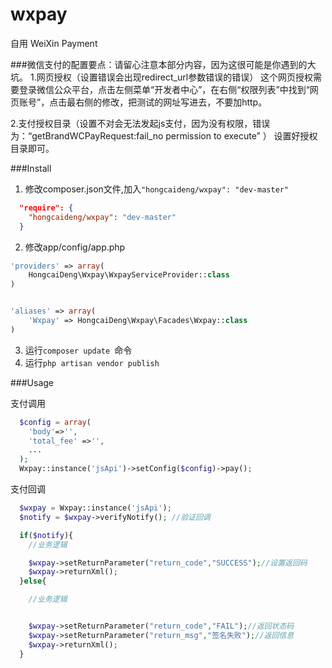 # wxpay
自用
WeiXin Payment

###微信支付的配置要点：请留心注意本部分内容，因为这很可能是你遇到的大坑。
1.网页授权（设置错误会出现redirect_url参数错误的错误）
这个网页授权需要登录微信公众平台，点击左侧菜单“开发者中心”，在右侧“权限列表”中找到“网页账号”，点击最右侧的修改，把测试的网址写进去，不要加http。

2.支付授权目录（设置不对会无法发起js支付，因为没有权限，错误为：“getBrandWCPayRequest:fail_no permission to execute”
）
设置好授权目录即可。


###Install

1. 修改composer.json文件,加入```"hongcaideng/wxpay": "dev-master"```
```json
  "require": {
    "hongcaideng/wxpay": "dev-master"
  }
```

2. 修改app/config/app.php
```php
'providers' => array(
	HongcaiDeng\Wxpay\WxpayServiceProvider::class
)


'aliases' => array(
	'Wxpay' => HongcaiDeng\Wxpay\Facades\Wxpay::class
)
```

3. 运行```composer update ```命令
4. 运行```php artisan vendor publish ```


###Usage

支付调用
```php  
  $config = array(
    'body'=>'',
    'total_fee' =>'',
    ...
  );
  Wxpay::instance('jsApi')->setConfig($config)->pay();
```

支付回调

```php
  $wxpay = Wxpay::instance('jsApi');
  $notify = $wxpay->verifyNotify(); //验证回调

  if($notify){
    //业务逻辑

    $wxpay->setReturnParameter("return_code","SUCCESS");//设置返回码
    $wxpay->returnXml();
  }else{

    //业务逻辑


	$wxpay->setReturnParameter("return_code","FAIL");//返回状态码
	$wxpay->setReturnParameter("return_msg","签名失败");//返回信息
	$wxpay->returnXml();
  }

```
